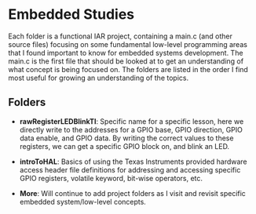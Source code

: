 # Embedded Studies

Each folder is a functional IAR project, containing a main.c (and other source files) focusing on some fundamental low-level programming areas that I found important to know for embedded systems development. The main.c is the first file that should be looked at to get an understanding of what concept is being focused on.
The folders are listed in the order I find most useful for growing an understanding of the topics.

## Folders

* **rawRegisterLEDBlinkTI**: Specific name for a specific lesson, here we directly write to the addresses for a GPIO base, GPIO direction, GPIO data enable, and GPIO data. By writing the correct values to these registers, we can get a specific GPIO block on, and blink an LED.

* **introToHAL**: Basics of using the Texas Instruments provided hardware access header file definitions for addressing and accessing specific GPIO registers, volatile keyword, bit-wise operators, etc.

* **More**: Will continue to add project folders as I visit and revisit specific embedded system/low-level concepts.
